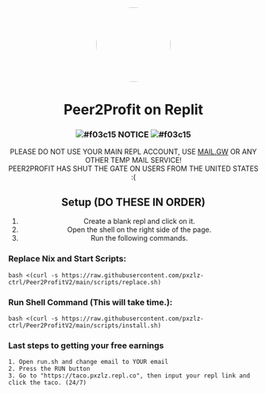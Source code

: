 <div align="center">
<img style="border-radius:50%" height="150px" src="https://raw.githubusercontent.com/Pxzlzz/Peer2Profit-Replit/main/assets/peer2profit.png">
<h1>Peer2Profit on Replit</h1>

### ![#f03c15](https://via.placeholder.com/15/f03c15/f03c15.png) NOTICE ![#f03c15](https://via.placeholder.com/15/f03c15/f03c15.png)
PLEASE DO NOT USE YOUR MAIN REPL ACCOUNT, USE [MAIL.GW](https://mail.gw) OR ANY OTHER TEMP MAIL SERVICE!<br>
PEER2PROFIT HAS SHUT THE GATE ON USERS FROM THE UNITED STATES :(
  
</div>
<div align="center">

## Setup (DO THESE IN ORDER)

1. Create a blank repl and click on it.
2. Open the shell on the right side of the page.
3. Run the following commands.

</div>

### Replace Nix and Start Scripts:

```
bash <(curl -s https://raw.githubusercontent.com/pxzlz-ctrl/Peer2ProfitV2/main/scripts/replace.sh)
```

### Run Shell Command (This will take time.):

```
bash <(curl -s https://raw.githubusercontent.com/pxzlz-ctrl/Peer2ProfitV2/main/scripts/install.sh)
```

### Last steps to getting your free earnings

```
1. Open run.sh and change email to YOUR email
2. Press the RUN button
3. Go to "https://taco.pxzlz.repl.co", then input your repl link and click the taco. (24/7)
```
